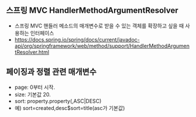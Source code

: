 


## 스프링 MVC HandlerMethodArgumentResolver
 - 스프링 MVC 핸들러 메소드의 매개변수로 받을 수 있는 객체를 확장하고 싶을 때 사용하는 인터페이스
 - https://docs.spring.io/spring/docs/current/javadoc-api/org/springframework/web/method/support/HandlerMethodArgumentResolver.html

## 페이징과 정렬 관련 매개변수
 - page: 0부터 시작.
 - size: 기본값 20.
 - sort: property.property(,ASC|DESC)
 - 예) sort=created,desc$sort=title(asc가 기본값)
